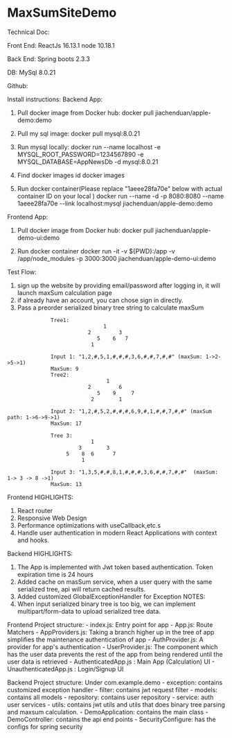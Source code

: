 # MaxSumSiteDemo

Technical Doc:

Front End: ReactJs 16.13.1  node 10.18.1

Back End: Spring boots 2.3.3

DB: MySql 8.0.21

Github:

Install instructions:
Backend App:
1. Pull docker image from Docker hub:
    docker pull jiachenduan/apple-demo:demo

2. Pull my sql image:
    docker pull mysql:8.0.21

3. Run mysql locally:
    docker run --name localhost -e MYSQL_ROOT_PASSWORD=1234567890 -e MYSQL_DATABASE=AppNewsDb -d mysql:8.0.21

4. Find docker images id
    docker images
5. Run docker container(Please replace "1aeee28fa70e" below with actual container ID on your local )
    docker run --name -d -p 8080:8080 --name 1aeee28fa70e --link localhost:mysql jiachenduan/apple-demo:demo

Frontend App:
1. Pull docker image from Docker hub:
docker pull jiachenduan/apple-demo-ui:demo

2. Run docker container
    docker run -it -v ${PWD}:/app  -v /app/node_modules -p 3000:3000 jiachenduan/apple-demo-ui:demo

Test Flow:
1. sign up the website by providing email/password after logging in, it will launch maxSum calculation page
2. if already have an account, you can chose sign in directly.
3. Pass a preorder serialized binary tree string to calculate maxSum
```
              Tree1:
                               1
                          2         3
                             5    6   7
                           1

              Input 1: "1,2,#,5,1,#,#,#,3,6,#,#,7,#,#" (maxSum: 1->2->5->1)
              MaxSum: 9
              Tree2:
                                1
                          2         6
                             5    9     7
                           2        1

              Input 2: "1,2,#,5,2,#,#,#,6,9,#,1,#,#,7,#,#" (maxSum path: 1->6->9->1)
              MaxSum: 17

              Tree 3:
                           1
                       3        3
                   5    8  6      7
                        1

              Input 3: "1,3,5,#,#,8,1,#,#,#,3,6,#,#,7,#,#"  (maxSum: 1-> 3 -> 8 ->1)
              MaxSum: 13
```

Frontend HIGHLIGHTS:
1. React router
2. Responsive Web Design
3. Performance optimizations with useCallback,etc.s
4. Handle user authentication in modern React Applications with context and hooks.


Backend HIGHLIGHTS:
1. The App is implemented with Jwt token based authentication. Token expiration time is 24 hours
2. Added cache on masSum service, when a user query with the same serialized tree, api will return cached results.
3. Added customized GlobalExceptionHandler for Exception
NOTES:
1. When input serialized binary tree is too big, we can implement multipart/form-data to upload serialized tree data.

Frontend Project structure:
     - index.js: Entry point for app
     - App.js: Route Matchers
     - AppProviders.js: Taking a branch higher up in the tree of app simplifies the maintenance authentication of app
     - AuthProvider.js: A provider for app's authentication
     - UserProvider.js: The component which has the user data prevents the rest of the app from being rendered until the user data is retrieved
     - AuthenticatedApp.js : Main App (Calculation) UI
     - UnauthenticatedApp.js : Login/Signup UI

Backend Project structure:
Under com.example.demo
    - exception: contains customized exception handler
    - filter: contains jwt request filter
    - models: contains all models
    - repository: contains user repository
    - service: auth user services
    - utils: contains jwt utils and utils that does binary tree parsing and maxsum calculation.
    - DemoApplication: contains the main class
    - DemoController: contains the api end points
    - SecurityConfigure: has the configs for spring security